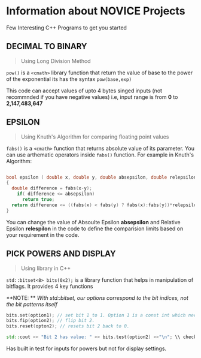 # Information about NOVICE Projects

Few Interesting C++ Programs to get you started

## DECIMAL TO BINARY
> Using Long Division Method

`pow()` is a `<cmath>` library function that return the value of base to the power of the exponential its has the syntax `pow(base,exp)`

This code can accept values of upto 4 bytes singed inputs (not recommnded if you have negative values) i.e, input range is from **0** to **2,147,483,647**

## EPSILON

> Using Knuth's Algorithm for comparing floating point values

`fabs()` is a `<cmath>` function that returns absolute value of its parameter. You can use arthematic operators inside `fabs()` function. For example in Knuth's Algorithm:

```cpp

bool epsilon ( double x, double y, double absepsilon, double relepsilon)
{
  double difference = fabs(x-y);
    if( difference <= absepsilon)
      return true;
  return difference <= ((fabs(x) < fabs(y) ? fabs(x):fabs(y))*relepsilon);
}

```
You can change the value of Absoulte Epsilon **absepsilon** and Relative Epsilon **relespilon** in the code to define the comparision limits based on your requirement in the code.

## PICK POWERS AND DISPLAY

> Using <bitset> library in C++

`std::bitset<8> bits(0x2);` is a <bitset> library function that helps in manipulation of bitflags. It provides 4 key functions

**NOTE: ** _With std::bitset, our options correspond to the bit indices, not the bit patterns itself_

```cpp
bits.set(option1); // set bit 1 to 1. Option 1 is a const int which needs to be declared.
bits.fip(option2); // flip bit 2.
bits.reset(opton2); // resets bit 2 back to 0.

std::cout << "Bit 2 has value: " << bits.test(option2) <<"\n"; \\ check the current value of bit 2

````
Has built in test for inputs for powers but not for display settings.